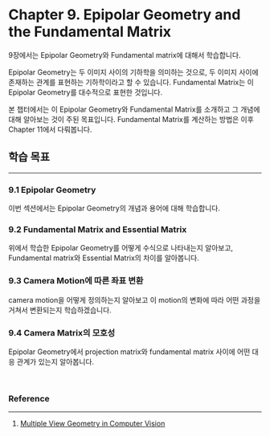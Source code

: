 # **Chapter 9. Epipolar Geometry and the Fundamental Matrix**

9장에서는 Epipolar Geometry와 Fundamental matrix에 대해서 학습합니다.


Epipolar Geometry는 두 이미지 사이의 기하학을 의미하는 것으로, 두 이미지 사이에 존재하는 관계를 표현하는 기하학이라고 할 수 있습니다. Fundamental Matrix는 이 Epipolar Geometry를 대수적으로 표현한 것입니다.

본 챕터에서는 이 Epipolar Geometry와 Fundamental Matrix를 소개하고 그 개념에 대해 알아보는 것이 주된 목표입니다. Fundamental Matrix를 계산하는 방법은 이후 Chapter 11에서 다뤄봅니다.


## **학습 목표**
---
### **9.1 Epipolar Geometry**
이번 섹션에서는 Epipolar Geometry의 개념과 용어에 대해 학습합니다.

### **9.2 Fundamental Matrix and Essential Matrix**
위에서 학습한 Epipolar Geometry를 어떻게 수식으로 나타내는지 알아보고, Fundamental matrix와 Essential Matrix의 차이를 알아봅니다.

### **9.3 Camera Motion에 따른 좌표 변환**
camera motion을 어떻게 정의하는지 알아보고 이 motion의 변화에 따라 어떤 과정을 거쳐서 변환되는지 학습하겠습니다.

### **9.4 Camera Matrix의 모호성**
Epipolar Geometry에서 projection matrix와 fundamental matrix 사이에 어떤 대응 관계가 있는지 알아봅니다.

<br>

### **Reference**
---
1. [Multiple View Geometry in Computer Vision](https://www.amazon.com/Multiple-View-Geometry-Computer-Vision/dp/0521540518)
